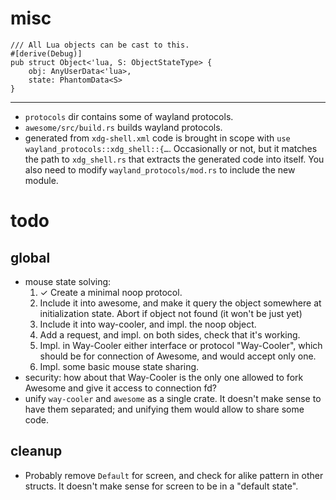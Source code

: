 # misc

```
/// All Lua objects can be cast to this.
#[derive(Debug)]
pub struct Object<'lua, S: ObjectStateType> {
    obj: AnyUserData<'lua>,
    state: PhantomData<S>
}
```

-----

* `protocols` dir contains some of wayland protocols.
* `awesome/src/build.rs` builds wayland protocols.
* generated from `xdg-shell.xml` code is brought in scope with `use wayland_protocols::xdg_shell::{…`. Occasionally or not, but it matches the path to `xdg_shell.rs` that extracts the generated code into itself. You also need to modify `wayland_protocols/mod.rs` to include the new module.

# todo

## global

* mouse state solving:
  1. ✓ Create a minimal noop protocol.
  2. Include it into awesome, and make it query the object somewhere at initialization state. Abort if object not found (it won't be just yet)
  3. Include it into way-cooler, and impl. the noop object.
  4. Add a request, and impl. on both sides, check that it's working.
  5. Impl. in Way-Cooler either interface or protocol "Way-Cooler", which should be for connection of Awesome, and would accept only one.
  6. Impl. some basic mouse state sharing.
* security: how about that Way-Cooler is the only one allowed to fork Awesome and give it access to connection fd?
* unify `way-cooler` and `awesome` as a single crate. It doesn't make sense to have them separated; and unifying them would allow to share some code.

## cleanup

* Probably remove `Default` for screen, and check for alike pattern in other structs. It doesn't make sense for screen to be in a "default state".
